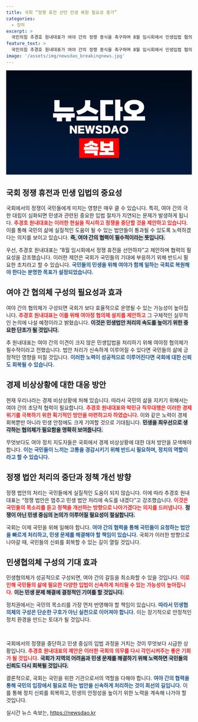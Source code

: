```yaml
---
title: 국회 “정쟁 휴전 선언 민생 복원 필요성 증가”
categories:
  - 정치
excerpt: >
  국민의힘 추경호 원내대표가 여야 간의 정쟁 종식을 촉구하며 8월 임시회에서 민생입법 협의를 제안했다. 그는 국민들이 원하는 국회로 거듭날 것이라며 즉각 실무 협상에 나설 것을 예고했다. 진정한 협치의 시작을 알리는 이 선언에 여론이 주목하고 있다!
feature_text: >
  국민의힘 추경호 원내대표가 여야 간의 정쟁 종식을 촉구하며 8월 임시회에서 민생입법 협의를 제안했다. 그는 국민들이 원하는 국회로 거듭날 것이라며 즉각 실무 협상에 나설 것을 예고했다. 진정한 협치의 시작을 알리는 이 선언에 여론이 주목하고 있다!
image: '/assets/img/newsdao_breakingnews.jpg'
---
```


<p><img src="/assets/img/newsdao_breakingnews.jpg" alt="implanttips 속보" /></p>

<h2 data-ke-size="size26">국회 정쟁 휴전과 민생 입법의 중요성</h2>

<p>국회에서의 정쟁이 국민들에게 미치는 영향은 매우 클 수 있습니다. 특히, 여야 간의 극한 대립이 심화되면 민생과 관련된 중요한 입법 절차가 지연되는 문제가 발생하게 됩니다. <b><span style="color: #ee2323;">추경호 원내대표는 이러한 현실을 직시하고 정쟁을 중단할 것을 제안하고 있습니다.</span></b> 이를 통해 국민의 삶에 실질적인 도움이 될 수 있는 법안들이 통과될 수 있도록 노력하겠다는 의지를 보이고 있습니다. <b><span style="background-color: #21538527;">즉, 여야 간의 협력이 필수적이라는 뜻입니다.</span></b></p>

<p>우선, 추경호 원내대표는 “8월 임시회에서 정쟁 휴전을 선언하자”고 제안하며 협력의 필요성을 강조했습니다. 이러한 제안은 국회가 국민들의 기대에 부응하기 위해 반드시 필요한 조치라고 할 수 있습니다. <b><span style="color: #1a5490;">국민들의 민생을 위해 여야가 함께 일하는 국회로 복원해야 한다는 분명한 목표가 설정되었습니다.</span></b></p>

<h2 data-ke-size="size26">여야 간 협의체 구성의 필요성과 효과</h2>

<p>여야 간의 협의체가 구성되면 국회가 보다 효율적으로 운영될 수 있는 가능성이 높아집니다. <b><span style="color: #ee2323;">추경호 원내대표는 이를 위해 여야정 협의체 설치를 제안하고</span></b> 그 구체적인 실무적인 논의에 나설 예정이라고 밝혔습니다. <b><span style="background-color: #21538527;">이것은 민생법안 처리의 속도를 높이기 위한 중요한 단초가 될 것입니다.</span></b></p>

<p>추 원내대표는 여야 간의 이견이 크지 않은 민생입법을 처리하기 위해 여야정 협의체가 필수적이라고 전했습니다. 법안 처리가 신속하게 이루어질 수 있다면 국민들의 삶에 긍정적인 영향을 미칠 것입니다. <b><span style="color: #1a5490;">이러한 노력이 성공적으로 이루어진다면 국회에 대한 신뢰도 회복될 수 있습니다.</span></b></p>

<h2 data-ke-size="size26">경제 비상상황에 대한 대응 방안</h2>

<p>현재 우리나라는 경제 비상상황에 처해 있습니다. 따라서 국민의 삶을 지키기 위해서는 여야 간의 초당적 협력이 필요합니다. <b><span style="color: #ee2323;">추경호 원내대표와 박민규 직무대행은 이러한 경제 위기를 극복하기 위한 획기적인 방안을 마련하고자 하였습니다.</span></b> 이와 같은 노력이 경제 회복뿐만 아니라 민생 안정에도 크게 기여할 것으로 기대됩니다. <b><span style="background-color: #21538527;">민생을 최우선으로 생각하는 협의체가 필요함을 명확히 보여줍니다.</span></b></p>

<p>무엇보다도 여야 정치 지도자들은 국회에서 경제 비상상황에 대한 대처 방안을 모색해야 합니다. <b><span style="color: #1a5490;">이는 국민들이 느끼는 고통을 경감시키기 위해 반드시 필요하며, 정치의 역할이라고 할 수 있습니다.</span></b></p>

<h2 data-ke-size="size26">정쟁 법안 처리의 중단과 정책 개선 방향</h2>

<p>정쟁 법안의 처리는 국민들에게 실질적인 도움이 되지 않습니다. 이에 따라 추경호 원내대표는 “정쟁 법안은 멈추고 민생 법안 처리에 속도를 내겠다”고 강조했습니다. <b><span style="color: #ee2323;">이것은 국민들의 목소리를 듣고 정책을 개선하는 방향으로 나아가겠다는 의지를 드러냅니다.</span></b> <b><span style="background-color: #21538527;">정쟁이 아닌 민생 중심의 논의가 이루어질 필요성이 절실합니다.</span></b></p>

<p>국회는 이제 국민을 위해 일해야 합니다. <b><span style="color: #1a5490;">여야 간의 협력을 통해 국민들이 요청하는 법안을 빠르게 처리하고, 민생 문제를 해결해야 할 책임이 있습니다.</span></b> 국회가 이러한 방향으로 나아갈 때, 국민들의 신뢰를 회복할 수 있는 길이 열릴 것입니다.</p>

<h2 data-ke-size="size26">민생협의체 구성의 기대 효과</h2>

<p>민생협의체가 성공적으로 구성되면, 여야 간의 갈등을 최소화할 수 있을 것입니다. <b><span style="color: #ee2323;">이로 인해 국민들의 삶에 필요한 다양한 입법이 신속하게 처리될 수 있는 가능성이 높아집니다.</span></b> <b><span style="background-color: #21538527;">이는 민생 문제 해결에 결정적인 기여를 할 것입니다.</span></b></p>

<p>정치권에서는 국민의 목소리를 가장 먼저 반영해야 할 책임이 있습니다. <b><span style="color: #1a5490;">따라서 민생협의체의 구성은 단순한 구호가 아닌 실천으로 이어져야 합니다.</span></b> 이는 장기적으로 안정적인 정치 환경을 만드는 토대가 될 것입니다.</p>

<p data-ke-size="size16">&nbsp;</p>

<p>국회에서의 정쟁을 중단하고 민생 중심의 입법 과정을 거치는 것이 무엇보다 시급한 상황입니다. <b><span style="color: #ee2323;">추경호 원내대표의 제안은 이러한 국회의 의무를 다시 각인시켜주는 좋은 기회가 될 것입니다.</span></b> <b><span style="background-color: #21538527;">국회가 지역의 어려움과 민생 문제를 해결하기 위해 노력하면 국민들의 신뢰도 다시 회복될 것입니다.</span></b></p>

<p>결론적으로, 국회는 국민을 위한 기관으로서의 역할을 다해야 합니다. <b><span style="color: #1a5490;">여야 간의 협력을 통해 국민의 입장에서 필요로 하는 법안을 신속하게 처리하는 것이 최선의 길입니다.</span></b> 이를 통해 정치 신뢰를 회복하고, 민생의 안정성을 높이기 위한 노력을 계속해 나가야 할 것입니다.</p>
실시간 뉴스 속보는, <a href="https://newsdao.kr" rel="dofollow">https://newsdao.kr</a>



